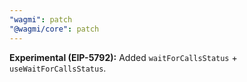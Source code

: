 ```yaml
---
"wagmi": patch
"@wagmi/core": patch
---
```


**Experimental (EIP-5792):** Added `waitForCallsStatus` + `useWaitForCallsStatus`.
